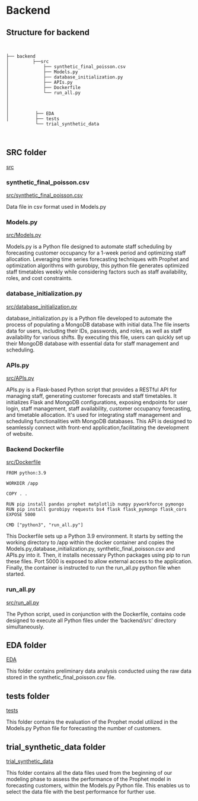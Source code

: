 # Backend  

## Structure for backend
```


├── backend 
│         ├──src
│             ├── synthetic_final_poisson.csv
│             ├── Models.py
│             ├── database_initialization.py
│             ├── APIs.py
│             ├── Dockerfile
│             └── run_all.py
│             
│ 
│
│          ├── EDA
│          ├── tests
           └── trial_synthetic_data
          
   
```

## SRC folder 
[src](./src)

### synthetic_final_poisson.csv
[src/synthetic_final_poisson.csv](./src/synthetic_final_poisson.csv)

Data file in csv format used in Models.py

### Models.py
[src/Models.py](./src/Models.py)

Models.py is a Python file designed to automate staff scheduling by forecasting customer occupancy for a 1-week period and optimizing staff allocation. Leveraging time series forecasting techniques with Prophet and optimization algorithms with gurobipy, this python file generates optimized staff timetables weekly while considering factors such as staff availability, roles, and cost constraints.

### database_initialization.py
[src/database_initialization.py](./src/database_initialization.py)

database_initialization.py is a Python file developed to automate the process of populating a MongoDB database with initial data.The file inserts data for users, including their IDs, passwords, and roles, as well as staff availability for various shifts. By executing this file, users can quickly set up their MongoDB database with essential data for staff management and scheduling. 

### APIs.py
[src/APIs.py](./src/APIs.py)

APIs.py is a Flask-based Python script that provides a RESTful API for managing staff, generating customer forecasts and staff timetables. It initializes Flask and MongoDB configurations, exposing endpoints for user login, staff management, staff availability, customer occupancy forecasting, and timetable allocation. It's used for integrating staff management and scheduling functionalities with MongoDB databases. This API is designed to seamlessly connect with front-end application,facilitating the development of website.


### Backend Dockerfile 
[src/Dockerfile](./src/Dockerfile)
```
FROM python:3.9

WORKDIR /app

COPY . .

RUN pip install pandas prophet matplotlib numpy pyworkforce pymongo
RUN pip install gurobipy requests bs4 flask flask_pymongo flask_cors
EXPOSE 5000

CMD ["python3", "run_all.py"]

```
This Dockerfile sets up a Python 3.9 environment. It starts by setting the working directory to /app within the docker container and copies the Models.py,database_initialization.py, synthetic_final_poisson.csv and APIs.py into it. Then, it installs necessary Python packages using pip to run these files. Port 5000 is exposed to allow external access to the application. Finally, the container is instructed to run the run_all.py python file when started.

### run_all.py
[src/run_all.py](./src/run_all.py)

The Python script, used in conjunction with the Dockerfile, contains code designed to execute all Python files under the ‘backend/src’ directory simultaneously.

## EDA folder
[EDA](./EDA)

This folder contains preliminary data analysis conducted using the raw data stored in the synthetic_final_poisson.csv file.

## tests folder
[tests](./tests)

This folder contains the evaluation of the Prophet model utilized in the Models.py Python file for forecasting the number of customers.

## trial_synthetic_data folder 
[trial_synthetic_data](./trial_synthetic_data)

This folder contains all the data files used from the beginning of our modeling phase to assess the performance of the Prophet model in forecasting customers, within the Models.py Python file. This enables us to select the data file with the best performance for further use.














